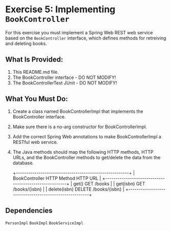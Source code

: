 # Exercise 5: Implementing `BookController`

For this exercise you must implement a Spring Web REST web service based on the
`BookController` interface, which defines methods for retreiving and deleting
books.

## What Is Provided:
1. This README.md file.
2. The BookController interface - DO NOT MODIFY!
3. The BookControllerTest JUnit - DO NOT MODIFY!

## What You Must Do:
1. Create a class named BookControllerImpl that implements the
   BookController interface.
2. Make sure there is a no-arg constructor for BookControllerImpl.
3. Add the correct Spring Web annotations to make BookControllerImpl a
   RESTful web service.
4. The Java methods should map the following HTTP methods, HTTP URLs, and
   the BookController methods to get/delete the data from the database.
	
   +-------------------------------------------------------+
   |  BookController     HTTP Method     HTTP URL          |
   +-------------------------------------------------------+
   |  get()              GET             /books            |
   |  get(isbn)          GET             /books/{isbn}     |
   |  delete(isbn)       DELETE          /books/{isbn}     |
   +-------------------------------------------------------+
   
## Dependencies
`PersonImpl`
`BookImpl`
`BookServiceImpl`